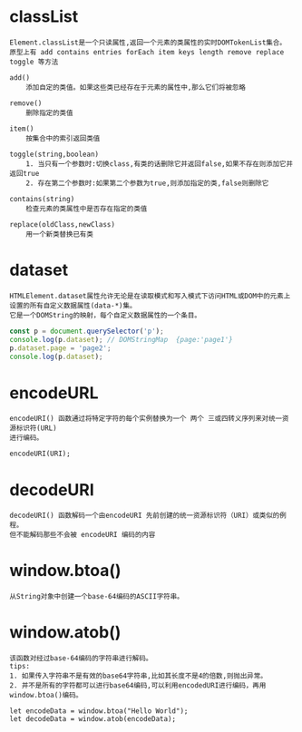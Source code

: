 
# classList
	
	Element.classList是一个只读属性,返回一个元素的类属性的实时DOMTokenList集合。
	原型上有 add contains entries forEach item keys length remove replace toggle 等方法
	
	add()
		添加自定的类值。如果这些类已经存在于元素的属性中,那么它们将被忽略
	
	remove()
		删除指定的类值
		
	item()
		按集合中的索引返回类值
		
	toggle(string,boolean)
		1. 当只有一个参数时:切换class,有类的话删除它并返回false,如果不存在则添加它并返回true
		2. 存在第二个参数时:如果第二个参数为true,则添加指定的类,false则删除它

	contains(string)
		检查元素的类属性中是否存在指定的类值
		
	replace(oldClass,newClass)
		用一个新类替换已有类
		
# dataset

	HTMLElement.dataset属性允许无论是在读取模式和写入模式下访问HTML或DOM中的元素上设置的所有自定义数据属性(data-*)集。
	它是一个DOMString的映射，每个自定义数据属性的一个条目。
	
```js
const p = document.querySelector('p');
console.log(p.dataset);	// DOMStringMap  {page:'page1'}	
p.dataset.page = 'page2';
console.log(p.dataset);
```

# encodeURL

    encodeURI() 函数通过将特定字符的每个实例替换为一个 两个 三或四转义序列来对统一资源标识符(URL)
    进行编码。
    
    encodeURI(URI);
    
# decodeURI

    decodeURI() 函数解码一个由encodeURI 先前创建的统一资源标识符（URI）或类似的例程。
    但不能解码那些不会被 encodeURI 编码的内容
    
# window.btoa()

    从String对象中创建一个base-64编码的ASCII字符串。
    
# window.atob()

    该函数对经过base-64编码的字符串进行解码。
    tips:
    1. 如果传入字符串不是有效的base64字符串,比如其长度不是4的倍数,则抛出异常。
    2. 并不是所有的字符都可以进行base64编码,可以利用encodedURI进行编码，再用window.btoa()编码。
    
    let encodeData = window.btoa("Hello World");
    let decodeData = window.atob(encodeData);